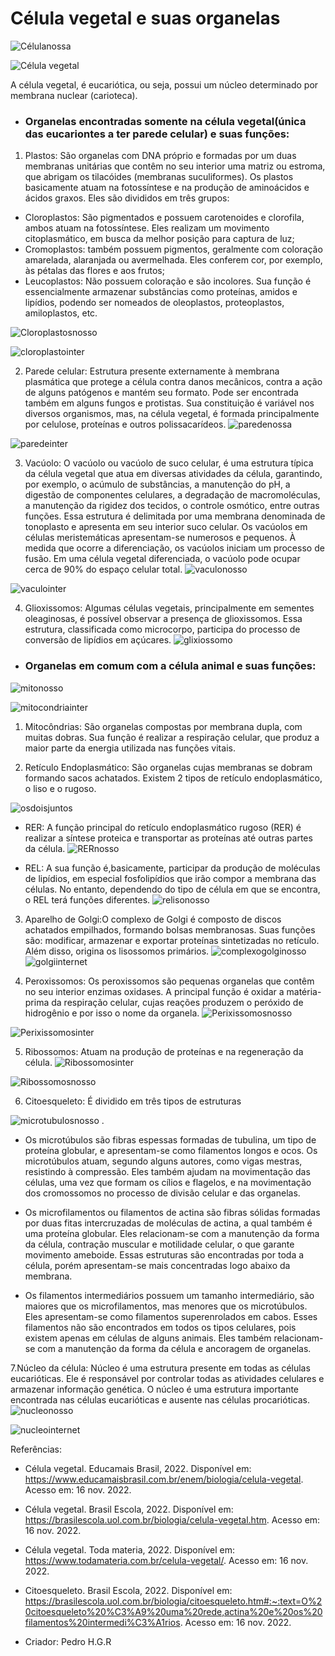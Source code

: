 # Célula vegetal e suas organelas

![Célulanossa](https://user-images.githubusercontent.com/96310308/203567241-9b3ddb25-bc8c-4aa9-95a6-e71e42a011dd.jpeg)



![Célula vegetal](https://user-images.githubusercontent.com/96310308/202107441-50a4ac9a-b71a-429d-8da3-6d8a587fe01a.png)

A célula vegetal, é eucariótica, ou seja, possui um núcleo determinado por membrana nuclear (carioteca). 



- ### Organelas encontradas somente na célula vegetal(única das eucariontes a ter parede celular) e suas funções:


1. Plastos: São organelas com DNA próprio e formadas por um duas membranas unitárias que contêm no seu interior uma matriz ou estroma, que abrigam os tilacóides (membranas  suculiformes).
   Os plastos basicamente atuam na fotossíntese e na produção de aminoácidos e ácidos graxos. Eles são divididos em três grupos:
  - Cloroplastos: São pigmentados e possuem carotenoides e clorofila, ambos atuam na fotossíntese. Eles realizam um movimento citoplasmático, em busca da melhor posição  para captura de luz; 
  - Cromoplastos: também possuem pigmentos, geralmente com coloração amarelada, alaranjada ou avermelhada. Eles conferem cor, por exemplo, às pétalas das flores e aos   frutos; 
  - Leucoplastos: Não possuem coloração e são incolores. Sua função é essencialmente armazenar substâncias como proteínas, amidos e lipídios, podendo ser nomeados de  oleoplastos, proteoplastos, amiloplastos, etc.

![Cloroplastosnosso](https://user-images.githubusercontent.com/96310308/203567952-3e172873-c99f-472d-8019-060e84945c8d.jpeg)

![cloroplastointer](https://user-images.githubusercontent.com/96310308/203567027-8fbc5f97-029e-4a16-aeb1-35ff6d722cf0.jpeg)


2. Parede celular: Estrutura presente externamente à membrana plasmática que protege a célula contra danos mecânicos, contra a ação de alguns patógenos e mantém seu formato. Pode ser  encontrada também em alguns fungos e protistas. Sua constituição é variável nos diversos organismos, mas, na célula vegetal, é formada principalmente por celulose, proteínas e outros polissacarídeos.
![paredenossa](https://user-images.githubusercontent.com/96310308/203573051-fbd7456a-89d2-49b4-8994-d111a760a8f0.png)

![paredeinter](https://user-images.githubusercontent.com/96310308/203573478-9f1d15bf-75ba-438b-8797-0734c6040aa6.png)


3. Vacúolo: O vacúolo ou vacúolo de suco celular, é uma estrutura típica da célula vegetal que atua em diversas atividades da célula, garantindo, por exemplo, o acúmulo de substâncias, a manutenção do pH, a digestão de componentes celulares, a degradação de macromoléculas, a manutenção da rigidez dos tecidos, o controle osmótico, entre outras funções. Essa estrutura é delimitada por uma membrana denominada de tonoplasto e apresenta em seu interior suco celular.
Os vacúolos em células meristemáticas apresentam-se numerosos e pequenos. À medida que ocorre a diferenciação, os vacúolos iniciam um processo de fusão. Em uma célula vegetal diferenciada, o vacúolo pode ocupar cerca de 90% do espaço celular total.
![vaculonosso](https://user-images.githubusercontent.com/96310308/203569946-79d12694-1ed5-4ca9-a0c7-84d094ac4d4b.png)

![vaculointer](https://user-images.githubusercontent.com/96310308/203566764-2a36aab9-e2d4-45c9-bd3d-56f9e3a3c645.jpeg)



4. Glioxissomos: Algumas células vegetais, principalmente em sementes oleaginosas, é possível observar a presença de glioxissomos. Essa estrutura, classificada como microcorpo, participa do processo de conversão de lipídios em açúcares.
![glixiossomo](https://user-images.githubusercontent.com/96310308/203572748-31beb621-3690-4820-ac99-ad066b7a710f.png)

- ### Organelas em comum com a célula animal e suas funções:

![mitonosso](https://user-images.githubusercontent.com/96310308/203572457-66a13f9a-befd-4b45-b9e3-a6cef06b2d2d.png)

![mitocondriainter](https://user-images.githubusercontent.com/96310308/203568432-de90aeed-f416-4c63-bde4-f486712af14f.jpeg)

1. Mitocôndrias: São organelas compostas por membrana dupla, com muitas dobras. Sua função é realizar a respiração celular, que produz a maior parte da energia utilizada nas funções vitais.


2. Retículo Endoplasmático: São organelas cujas membranas se dobram formando sacos achatados. Existem 2 tipos de retículo endoplasmático, o liso e o rugoso.

![osdoisjuntos](https://user-images.githubusercontent.com/96310308/203574408-f6b6743c-8c10-4437-abce-9704676ede4e.png)

   

  - RER: A função principal do retículo endoplasmático rugoso (RER) é realizar a síntese proteica e transportar as proteínas até outras partes da célula.
  ![RERnosso](https://user-images.githubusercontent.com/96310308/203570093-9fcbe12d-8ba4-490e-a4a7-97e9a7be052a.png)
  

  - REL: A sua função é,basicamente, participar da produção de moléculas de lipídios, em especial fosfolipídios que irão compor a membrana das células. No entanto,  dependendo do tipo de célula em que se encontra, o REL terá funções diferentes.
![relisonosso](https://user-images.githubusercontent.com/96310308/203568591-c4f3ad6d-7502-498a-b931-a7e15e0b92a7.jpeg)

3. Aparelho de Golgi:O complexo de Golgi é composto de discos achatados empilhados, formando bolsas membranosas. Suas funções são: modificar, armazenar e exportar proteínas sintetizadas no retículo. Além disso, origina os lisossomos primários.
![complexogolginosso](https://user-images.githubusercontent.com/96310308/203572000-c6a6a849-92a8-413f-9e37-8e1e2a23472f.png)
![golgiinternet](https://user-images.githubusercontent.com/96310308/203572363-e0fcf983-23a6-466b-87fc-0bb59934b570.png)

4. Peroxissomos: Os peroxissomos são pequenas organelas que contêm no seu interior enzimas oxidases. A principal função é oxidar a matéria-prima da respiração celular, cujas reações produzem o peróxido de hidrogênio e por isso o nome da organela.
![Perixissomosnosso](https://user-images.githubusercontent.com/96310308/203567452-6da8bf74-8dbb-44ac-bf85-0378a16b3b26.jpeg)

![Perixissomosinter](https://user-images.githubusercontent.com/96310308/203566376-580dad53-8847-47e0-a35e-35cfebea25af.jpeg)


5. Ribossomos: Atuam na produção de proteínas e na regeneração da célula.
![Ribossomosinter](https://user-images.githubusercontent.com/96310308/203567589-8518d89b-fc0c-4d60-9448-dc96bf243a6a.jpeg)

![Ribossomosnosso](https://user-images.githubusercontent.com/96310308/203568112-3d819831-0a32-41bb-ae80-3238fd5adfd3.jpeg)


6. Citoesqueleto: É dividido em três tipos de estruturas

![microtubulosnosso](https://user-images.githubusercontent.com/96310308/203568284-26f4bfd8-9b38-4374-96d4-4491aab09b5c.jpeg)
.

- Os microtúbulos são fibras espessas formadas de tubulina, um tipo de proteína globular, e apresentam-se como filamentos longos e ocos. Os microtúbulos atuam, segundo alguns autores, como vigas mestras, resistindo à compressão. Eles também ajudam na movimentação das células, uma vez que formam os cílios e flagelos, e na movimentação dos cromossomos no processo de divisão celular e das organelas.

- Os microfilamentos ou filamentos de actina são fibras sólidas formadas por duas fitas intercruzadas de moléculas de actina, a qual também é uma proteína globular. Eles relacionam-se com a manutenção da forma da célula, contração muscular e motilidade celular, o que garante movimento ameboide. Essas estruturas são encontradas por toda a célula, porém apresentam-se mais concentradas logo abaixo da membrana.

- Os filamentos intermediários possuem um tamanho intermediário, são maiores que os microfilamentos, mas menores que os microtúbulos. Eles apresentam-se como filamentos superenrolados em cabos. Esses filamentos não são encontrados em todos os tipos celulares, pois existem apenas em células de alguns animais. Eles também relacionam-se com a manutenção da forma da célula e ancoragem de organelas.


7.Núcleo da célula:  Núcleo é uma estrutura presente em todas as células eucarióticas. Ele é responsável por controlar todas as atividades celulares e armazenar informação genética. O núcleo é uma estrutura importante encontrada nas células eucarióticas e ausente nas células procarióticas.
![nucleonosso](https://user-images.githubusercontent.com/96310308/203570829-db907b43-f5ca-4fb7-ab32-514d8fa50801.png)

![nucleointernet](https://user-images.githubusercontent.com/96310308/203571052-ecbdb452-c81a-4365-bac9-ae8cf983b888.png)













Referências: 
- Célula vegetal. Educamais Brasil, 2022. Disponível em: https://www.educamaisbrasil.com.br/enem/biologia/celula-vegetal. Acesso em: 16 nov. 2022.
- Célula vegetal. Brasil Escola, 2022.    Disponível em: https://brasilescola.uol.com.br/biologia/celula-vegetal.htm. Acesso em: 16 nov. 2022.
- Célula vegetal. Toda materia, 2022.     Disponível em: https://www.todamateria.com.br/celula-vegetal/. Acesso em: 16 nov. 2022.
- Citoesqueleto. Brasil Escola, 2022.     Disponível em: https://brasilescola.uol.com.br/biologia/citoesqueleto.htm#:~:text=O%20citoesqueleto%20%C3%A9%20uma%20rede,actina%20e%20os%20filamentos%20intermedi%C3%A1rios.
Acesso em: 16 nov. 2022.

- Criador: Pedro H.G.R
